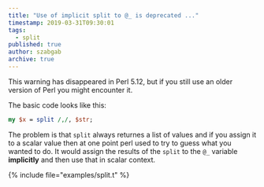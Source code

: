 ```yaml
---
title: "Use of implicit split to @_ is deprecated ..."
timestamp: 2019-03-31T09:30:01
tags:
  - split
published: true
author: szabgab
archive: true
---
```



This warning has disappeared in Perl 5.12, but if you still use an older version of Perl you might encounter it.


The basic code looks like this:

```perl
my $x = split /,/, $str;
```

The problem is that `split` always returnes a list of values and if you assign it to a scalar value then
at one point perl used to try to guess what you wanted to do.
It would assign the results of the `split` to the `@_` variable **implicitly** and then use that
in scalar context.

{% include file="examples/split.t" %}

